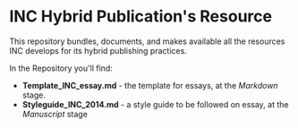 # INC Hybrid Publication's Resource

This repository bundles, documents, and makes available all the resources INC develops for its hybrid publishing practices.

In the Repository you'll find:
* **Template_INC_essay.md** - the template for essays, at the *Markdown* stage.
* **Styleguide_INC_2014.md** -  a style guide to be followed on essay, at the *Manuscript* stage